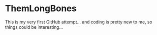 # ThemLongBones
This is my very first GitHub attempt... and coding is pretty new to me, so things could be interesting...

